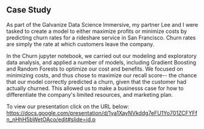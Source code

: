 ## Case Study

As part of the Galvanize Data Science Immersive, my partner Lee and I were tasked to create a model 
to either maximize profits or minimize costs by predicting churn rates for a rideshare service 
in San Francisco. Churn rates are simply the rate at which customers leave the company. 

In the Churn jupyter notebook, we carried out our modeling and exploratory data analysis, and
applied a number of models, including Gradient Boosting and Random Forests to optimize 
our cost and benefits. We focused on minimizing costs, and thus chose to maximize our recall 
score-- the chance that our model correctly predicted a churn, given that the customer had
actually churned. This allowed us to make a businesss case for how to differentiate the company's 
limited resources, and marketing plan. 

To view our presentation click on the URL below: 
https://docs.google.com/presentation/d/1ya1XayNVkddg7eFU1Yo701ZCFYFfn_nHhH5bWetOAco/edit#slide=id.p



